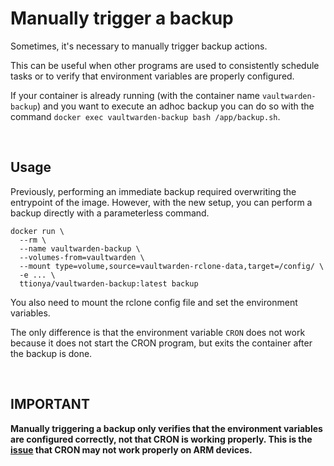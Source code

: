 # Manually trigger a backup

Sometimes, it's necessary to manually trigger backup actions.

This can be useful when other programs are used to consistently schedule tasks or to verify that environment variables are properly configured.

If your container is already running (with the container name `vaultwarden-backup`) and you want to execute an adhoc backup you can do so with the command `docker exec vaultwarden-backup bash /app/backup.sh`. 

<br>



## Usage

Previously, performing an immediate backup required overwriting the entrypoint of the image. However, with the new setup, you can perform a backup directly with a parameterless command.

```shell
docker run \
  --rm \
  --name vaultwarden-backup \
  --volumes-from=vaultwarden \
  --mount type=volume,source=vaultwarden-rclone-data,target=/config/ \
  -e ... \
  ttionya/vaultwarden-backup:latest backup
```

You also need to mount the rclone config file and set the environment variables.

The only difference is that the environment variable `CRON` does not work because it does not start the CRON program, but exits the container after the backup is done.

<br>



## IMPORTANT

**Manually triggering a backup only verifies that the environment variables are configured correctly, not that CRON is working properly. This is the [issue](https://github.com/ttionya/vaultwarden-backup/issues/53) that CRON may not work properly on ARM devices.**


